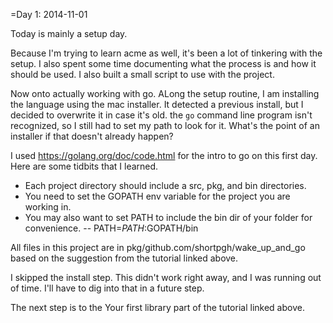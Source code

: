 =Day  1:  2014-11-01

Today is mainly a setup day. 

Because I'm trying to learn acme as well, it's been a lot of tinkering with the setup. I also spent some time documenting what the process is and how it should be used. I also built a small script to use with the project.

Now onto actually working with go. ALong the setup routine, I am installing the language using the mac installer. It detected a previous install, but I decided to overwrite it in case it's old. the `go` command line program isn't recognized, so I still had to set my path to look for it. What's the point of an installer if that doesn't already happen? 

I used https://golang.org/doc/code.html for the intro to go on this first day. Here are some tidbits that I learned.

- Each project directory should include a src, pkg, and bin directories.
- You need to set the GOPATH env variable for the project you are working in.
- You may also want to set PATH to include the bin dir of your folder for convenience.
-- PATH=$PATH:$GOPATH/bin

All files in this project are in pkg/github.com/shortpgh/wake_up_and_go based on the suggestion from the tutorial linked above.

I skipped the install step. This didn't work right away, and I was running out of time. I'll have to dig into that in a future step.

The next step is to the  Your first library part of the tutorial linked above.